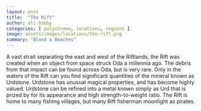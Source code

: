 ```yaml
---
layout: post
title:  "The Rift"
author: ali-bobby
categories: [ polychrome, locations, regions ]
image: assets/images/locations/the-rift.png
summary: "Blood & Beaches"
---
```


A vast strait separating the east and west of the Riftlands, the Rift was created when an object from space struck Oda a millennia ago. The debris from that impact can be found across Oda, but is very rare. Only in the waters of the Rift can you find significant quantities of the mineral known as Urdstone. Urdstone has unusual magical properties, and has become highly valued. Urdstone can be refined into a metal known simply as Urd that is prized by for its appearance and high strength-to-weight ratio. The Rift is home to many fishing villages, but many Rift fisherman moonlight as pirates.
